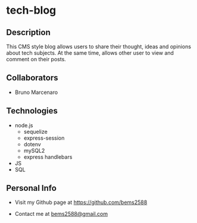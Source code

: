 # tech-blog

## Description

This CMS style blog allows users to share their thought, ideas and opinions about tech subjects. At the same time, allows other user to view and comment on their posts.

## Collaborators

* Bruno Marcenaro

## Technologies

* node.js
  * sequelize
  * express-session
  * dotenv
  * mySQL2
  * express handlebars
* JS
* SQL

## Personal Info

* Visit my Github page at https://github.com/bems2588

* Contact me at bems2588@gmail.com